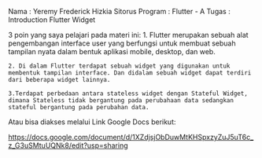 Nama		: Yeremy Frederick Hizkia Sitorus
Program	    : Flutter - A 
Tugas		: Introduction Flutter Widget


3 poin yang saya pelajari pada materi ini:
    1. Flutter merupakan sebuah alat pengembangan interface user yang berfungsi untuk membuat sebuah tampilan nyata dalam bentuk aplikasi mobile, desktop, dan web.

    2. Di dalam Flutter terdapat sebuah widget yang digunakan untuk membentuk tampilan interface. Dan didalam sebuah widget dapat terdiri dari beberapa widget lainnya.
    
    3.Terdapat perbedaan antara stateless widget dengan Stateful Widget, dimana Stateless tidak bergantung pada perubahaan data sedangkan stateful bergantung pada perubahan data.

Atau bisa diakses melalui Link Google Docs berikut:

https://docs.google.com/document/d/1XZdjsjObDuwMtKHSpxzyZuJ5uT6c_z_G3uSMtuUQNk8/edit?usp=sharing
